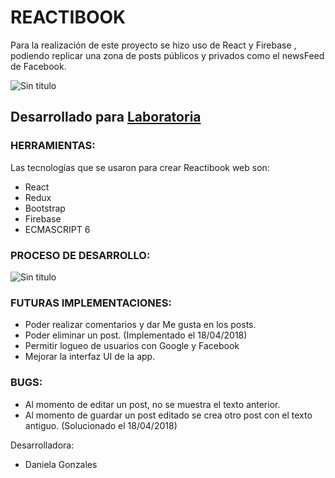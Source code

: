 # REACTIBOOK
Para la realización de este proyecto se hizo uso de React y Firebase , podiendo replicar una zona de posts públicos y privados como el newsFeed de Facebook.

![Sin titulo](https://user-images.githubusercontent.com/32286663/38839300-97d1a72e-419f-11e8-85e1-5707830b79d4.png)

## Desarrollado para [Laboratoria](http://laboratoria.la) 

### **HERRAMIENTAS**:  
Las tecnologías que se usaron para crear Reactibook web son:
- React
- Redux
- Bootstrap
- Firebase
- ECMASCRIPT 6

### **PROCESO DE DESARROLLO**:
![Sin titulo](https://user-images.githubusercontent.com/32286663/39032812-c9e408fa-4434-11e8-8491-0a44f8fbb2c4.png)

### FUTURAS IMPLEMENTACIONES:
- Poder realizar comentarios y dar Me gusta en los posts.
- Poder eliminar un post. (Implementado el 18/04/2018)
- Permitir logueo de usuarios con Google y Facebook
- Mejorar la interfaz UI de la app. 

### BUGS:  
- Al momento de editar un post, no se muestra el texto anterior.
- Al momento de guardar un post editado se crea otro post con el texto antiguo. (Solucionado el 18/04/2018)

Desarrolladora: 
- Daniela Gonzales
 
